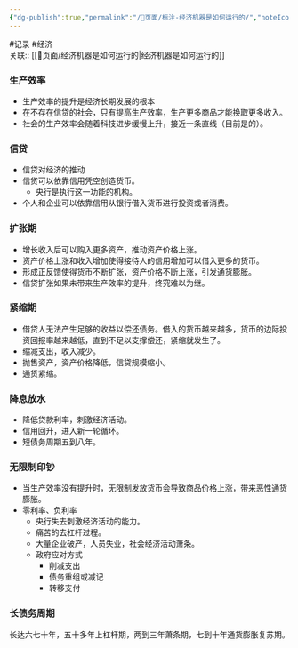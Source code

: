 ```yaml
---
{"dg-publish":true,"permalink":"/📜页面/标注-经济机器是如何运行的/","noteIcon":"1","created":"2023-05-13T10:07:46.867+08:00","updated":""}
---
```


#记录 #经济  
关联:: [[📜页面/经济机器是如何运行的\|经济机器是如何运行的]]

### 生产效率
  - 生产效率的提升是经济长期发展的根本
  - 在不存在信贷的社会，只有提高生产效率，生产更多商品才能换取更多收入。
  - 社会的生产效率会随着科技进步缓慢上升，接近一条直线（目前是的）。
### 信贷
  - 信贷对经济的推动
  - 信贷可以依靠信用凭空创造货币。
	- 央行是执行这一功能的机构。
  - 个人和企业可以依靠信用从银行借入货币进行投资或者消费。
### 扩张期
  - 增长收入后可以购入更多资产，推动资产价格上涨。
  - 资产价格上涨和收入增加使得接待人的信用增加可以借入更多的货币。
  - 形成正反馈使得货币不断扩张，资产价格不断上涨，引发通货膨胀。
  - 信贷扩张如果未带来生产效率的提升，终究难以为继。
### 紧缩期
  - 借贷人无法产生足够的收益以偿还债务。借入的货币越来越多，货币的边际投资回报率越来越低，直到不足以支撑偿还，紧缩就发生了。
  - 缩减支出，收入减少。
  - 抛售资产，资产价格降低，信贷规模缩小。
  - 通货紧缩。
### 降息放水
  - 降低贷款利率，刺激经济活动。
  - 信用回升，进入新一轮循环。
  - 短债务周期五到八年。
### 无限制印钞
  - 当生产效率没有提升时，无限制发放货币会导致商品价格上涨，带来恶性通货膨胀。
  - 零利率、负利率
	- 央行失去刺激经济活动的能力。
	- 痛苦的去杠杆过程。
	- 大量企业破产，人员失业，社会经济活动萧条。
	- 政府应对方式
		- 削减支出
		- ​债务重组或减记
		- 转移支付
### 长债务周期
长达六七十年，五十多年上杠杆期，两到三年萧条期，七到十年通货膨胀复苏期。
